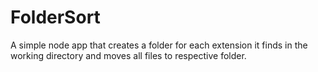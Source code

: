 # FolderSort

A simple node app that creates a folder for each extension it finds in the working directory and moves all files to respective folder.
